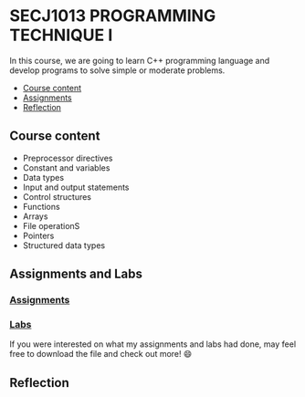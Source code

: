 # SECJ1013 PROGRAMMING TECHNIQUE I
In this course, we are going to learn C++ programming language and develop programs to solve simple or moderate problems.

- [Course content](https://github.com/kwei05/Year1_Sem1/main/SECJ1013%20PROGRAMMING%20TECHNIQUE%20I/README.md#course-content)
- [Assignments](https://github.com/kwei05/Year1_Sem1/main/SECJ1013%20PROGRAMMING%20TECHNIQUE%20I/README.md#Assignments)
- [Reflection](https://github.com/kwei05/Year1_Sem1/main/SECJ1013%20PROGRAMMING%20TECHNIQUE%20I/README.md#Reflection)

## Course content
- Preprocessor directives
- Constant and variables
- Data types
- Input and output statements
- Control structures
- Functions
- Arrays
- File operationS
- Pointers
- Structured data types

## Assignments and Labs
### [Assignments](https://github.com/kwei05/Year1_Sem1/tree/main/SECJ1013%20PROGRAMMING%20TECHNIQUE%20I/Assignment)

### [Labs](https://github.com/kwei05/Year1_Sem1/tree/main/SECJ1013%20PROGRAMMING%20TECHNIQUE%20I/Lab)

If you were interested on what my assignments and labs had done, may feel free to download the file and check out more! 😄

## Reflection
